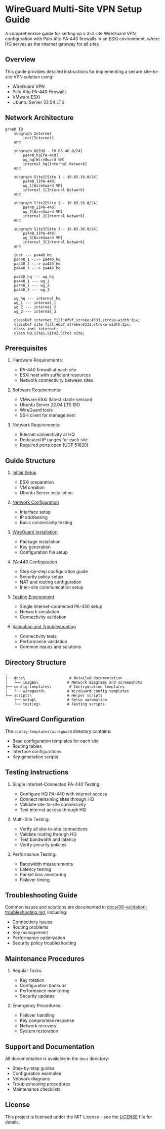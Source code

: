 # WireGuard Multi-Site VPN Setup Guide

A comprehensive guide for setting up a 3-4 site WireGuard VPN configuration with Palo Alto PA-440 firewalls in an ESXi environment, where HQ serves as the internet gateway for all sites.

## Overview

This guide provides detailed instructions for implementing a secure site-to-site VPN solution using:
- WireGuard VPN
- Palo Alto PA-440 Firewalls
- VMware ESXi
- Ubuntu Server 22.04 LTS

## Network Architecture

```mermaid
graph TB
    subgraph Internet
        inet[Internet]
    end

    subgraph HQ[HQ - 10.83.40.0/24]
        pa440_hq[PA-440]
        wg_hq[WireGuard VM]
        internal_hq[Internal Network]
    end

    subgraph Site1[Site 1 - 10.83.10.0/24]
        pa440_1[PA-440]
        wg_1[WireGuard VM]
        internal_1[Internal Network]
    end

    subgraph Site2[Site 2 - 10.83.20.0/24]
        pa440_2[PA-440]
        wg_2[WireGuard VM]
        internal_2[Internal Network]
    end

    subgraph Site3[Site 3 - 10.83.30.0/24]
        pa440_3[PA-440]
        wg_3[WireGuard VM]
        internal_3[Internal Network]
    end

    inet --- pa440_hq
    pa440_1 -.-> pa440_hq
    pa440_2 -.-> pa440_hq
    pa440_3 -.-> pa440_hq

    pa440_hq --- wg_hq
    pa440_1 --- wg_1
    pa440_2 --- wg_2
    pa440_3 --- wg_3

    wg_hq --- internal_hq
    wg_1 --- internal_1
    wg_2 --- internal_2
    wg_3 --- internal_3

    classDef internet fill:#f9f,stroke:#333,stroke-width:2px;
    classDef site fill:#bbf,stroke:#333,stroke-width:2px;
    class inet internet;
    class HQ,Site1,Site2,Site3 site;
```

## Prerequisites

1. Hardware Requirements:
   - PA-440 firewall at each site
   - ESXi host with sufficient resources
   - Network connectivity between sites

2. Software Requirements:
   - VMware ESXi (latest stable version)
   - Ubuntu Server 22.04 LTS ISO
   - WireGuard tools
   - SSH client for management

3. Network Requirements:
   - Internet connectivity at HQ
   - Dedicated IP ranges for each site
   - Required ports open (UDP 51820)

## Guide Structure

1. [Initial Setup](docs/01-initial-setup.md)
   - ESXi preparation
   - VM creation
   - Ubuntu Server installation

2. [Network Configuration](docs/02-network-configuration.md)
   - Interface setup
   - IP addressing
   - Basic connectivity testing

3. [WireGuard Installation](docs/03-wireguard-installation.md)
   - Package installation
   - Key generation
   - Configuration file setup

4. [PA-440 Configuration](docs/04-paloalto-configuration.md)
   - Step-by-step configuration guide
   - Security policy setup
   - NAT and routing configuration
   - Inter-site communication setup

5. [Testing Environment](docs/05-testing-environment.md)
   - Single internet-connected PA-440 setup
   - Network simulation
   - Connectivity validation

6. [Validation and Troubleshooting](docs/06-validation-troubleshooting.md)
   - Connectivity tests
   - Performance validation
   - Common issues and solutions

## Directory Structure

```
.
├── docs\                    # Detailed documentation
│   └── images\             # Network diagrams and screenshots
├── config-templates\        # Configuration templates
│   └── wireguard\          # WireGuard config templates
└── scripts\                # Helper scripts
    ├── setup\              # Setup automation
    └── testing\            # Testing scripts
```

## WireGuard Configuration

The `config-templates/wireguard` directory contains:
- Base configuration templates for each site
- Routing tables
- Interface configurations
- Key generation scripts

## Testing Instructions

1. Single Internet-Connected PA-440 Testing:
   - Configure HQ PA-440 with internet access
   - Connect remaining sites through HQ
   - Validate site-to-site connectivity
   - Test internet access through HQ

2. Multi-Site Testing:
   - Verify all site-to-site connections
   - Validate routing through HQ
   - Test bandwidth and latency
   - Verify security policies

3. Performance Testing:
   - Bandwidth measurements
   - Latency testing
   - Packet loss monitoring
   - Failover timing

## Troubleshooting Guide

Common issues and solutions are documented in [docs/06-validation-troubleshooting.md](docs/06-validation-troubleshooting.md), including:
- Connectivity issues
- Routing problems
- Key management
- Performance optimization
- Security policy troubleshooting

## Maintenance Procedures

1. Regular Tasks:
   - Key rotation
   - Configuration backups
   - Performance monitoring
   - Security updates

2. Emergency Procedures:
   - Failover handling
   - Key compromise response
   - Network recovery
   - System restoration

## Support and Documentation

All documentation is available in the `docs` directory:
- Step-by-step guides
- Configuration examples
- Network diagrams
- Troubleshooting procedures
- Maintenance checklists

## License

This project is licensed under the MIT License - see the [LICENSE](LICENSE) file for details.
